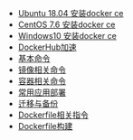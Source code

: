 - <a href="../Docker/Ubuntu安装docker.md">Ubuntu 18.04 安装docker ce</a>
- <a href="../Docker/CentOS安装docker.md">CentOS 7.6 安装docker ce</a>
- <a href="../Docker/Windows10安装docker.md">Windows10 安装docker ce</a>
- <a href="../Docker/DockerHub加速.md">DockerHub加速</a>
- <a href="../Docker/基本命令.md">基本命令</a>
- <a href="../Docker/镜像相关命令.md">镜像相关命令</a>
- <a href="../Docker/容器相关命令.md">容器相关命令</a>
- <a href="../Docker/常用应用部署.md">常用应用部署</a>
- <a href="../Docker/迁移与备份.md">迁移与备份</a>
- <a href="../Docker/Dockerfile相关指令.md">Dockerfile相关指令</a>
- <a href="../Docker/Dockerfile构建.md">Dockerfile构建</a>
